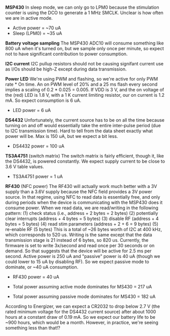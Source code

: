 
**MSP430**
In sleep mode, we can only go to LPM0 because the stimulation counter is using 
the DCO to generate a 1 MHz SMCLK. Unclear is how often we are in active mode.

   - Active power  = ~70 uA
   - Sleep (LPM0) = ~35 uA


**Battery voltage sampling**
The MSP430 ADC10 will consume something like 800 uA when it's turned on, but we sample only
once per minute, so expect not to have significant contribution to power consumption.

**I2C current**
I2C pullup resistors should not be causing signifant current use as I/Os should be high-Z
except during data transmission.


**Power LED**
We're using PWM and flashing, so we're active for only PWM rate * On time.  An on PWM level of
20% and a 25 ms flash every second implies a scaling of 0.2 * 0.025 = 0.005. If VDD is 3 V, and
the on voltage of the (red) LED is 1.8 V, with a 1 K current limiting resistor, our on current
is 1.2 mA. So expect consumption is 6 uA.

   - LED power = 6 uA

 **DS4432**
 Unfortunately, the current source has to be on all the time because turning on and off would
 essentially take the entire inter-pulse period (due to I2C transmission time). Hard to tell
 from the data sheet exactly what power will be. Max is 150 uA, but we expect a bit less.

   - DS4432 power = 100 uA

**TS3A4751** (switch matrix)
The switch matrix is fairly efficient, though it, like the DS4432, is powered constantly. We
expect supply current to be close to 3.6 V table values.

  - TS3A4751 power = 1 uA

**RF430** (NFC power)
The RF430 will actually work much better with a 3V supply than a 3.6V supply because the NFC
field provides a 3V power source. In that regime, using NFC to read data is essentially free,
and only during periods when the device is communicating with the MSP430 does it consume power.
When we read data, we are read/writing in the following pattern:
  (1) check status (i.e., address  + 2 bytes = 2 bytes)
  (2) potentially clear interrupts (address + 4 bytes = 5 bytes)
  (3) disable RF (address + 4 bytes = 5 bytes)
  (4) read stim parameters (address + 2 + 6 = 9 bytes)
  (5) re-enable RF (5 bytes)
This is a total of ~26 bytes worth of I2C at 400 kHz, which corresponds to 520 us.
Writing is the same except that the data transmission stage is 21 instead of 6 bytes, so 820
us. Currently, the firmware is set to write 3x/second and read once per 30 seconds or on
demand. So that suggests that the device will be active for 2.5 ms per second. Active power is
250 uA and "passive" power is 40 uA (though we could lower to 15 uA by disabling RF). So we
expect passive mode to dominate, or ~40 uA consumption.

  - RF430 power = 40 uA

  - Total power assuming active mode dominates for MS430 = 217 uA
  - Total power assuming passive mode dominates for MS430 = 182 uA


According to Energizer, we can expect a CR2032 to drop below 2.7 V (the rated minimum voltage
for the DS4432 current source) after about 1000 hours at a constant draw of 0.19 mA. So we
expect our battery life to be ~900 hours, which would be a month. However, in practice, we're
seeing something less than that!?
